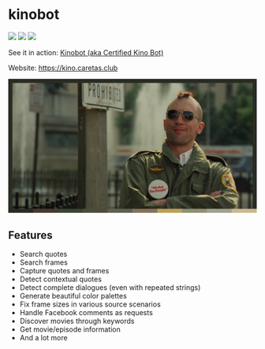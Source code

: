 # kinobot
[![](https://stats.caretas.club/likes.svg)]()
[![](https://stats.caretas.club/requests.svg)]()
[![](https://stats.caretas.club/loc.svg)]()

See it in action: [Kinobot (aka Certified Kino Bot)](https://www.facebook.com/certifiedkino/)

Website: https://kino.caretas.club

![alt text](result.png)

## Features
* Search quotes
* Search frames
* Capture quotes and frames
* Detect contextual quotes
* Detect complete dialogues (even with repeated strings)
* Generate beautiful color palettes
* Fix frame sizes in various source scenarios
* Handle Facebook comments as requests
* Discover movies through keywords
* Get movie/episode information
* And a lot more
